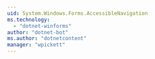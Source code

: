 ```yaml
---
uid: System.Windows.Forms.AccessibleNavigation
ms.technology: 
  - "dotnet-winforms"
author: "dotnet-bot"
ms.author: "dotnetcontent"
manager: "wpickett"
---
```

